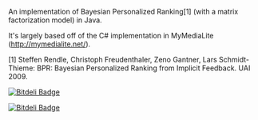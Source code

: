 An implementation of Bayesian Personalized Ranking[1] (with a matrix factorization model) in Java.

It's largely based off of the C# implementation in MyMediaLite (http://mymedialite.net/).

[1] Steffen Rendle, Christoph Freudenthaler, Zeno Gantner, Lars Schmidt-Thieme: 
       BPR: Bayesian Personalized Ranking from Implicit Feedback. UAI 2009.

[![Bitdeli Badge](https://d2weczhvl823v0.cloudfront.net/echo8/bprmf/trend.png)](https://bitdeli.com/free "Bitdeli Badge")


[![Bitdeli Badge](https://d2weczhvl823v0.cloudfront.net/echo8/bprmf/trend.png)](https://bitdeli.com/free "Bitdeli Badge")

